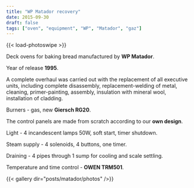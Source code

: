 ```yaml
---
title: "WP Matador recovery"
date: 2015-09-30
draft: false
tags: ["oven", "equipment", "WP", "Matador", "gaz"]
---
```

{{< load-photoswipe >}}


Deck ovens for baking bread manufactured by **WP Matador**.

Year of release **1995**.

A complete overhaul was carried out with the replacement of all executive units, including complete disassembly, replacement-welding of metal, cleaning, primer-painting, assembly, insulation with mineral wool, installation of cladding.

Burners - gas, new **Giersch RG20**.

The control panels are made from scratch according to our **own design**.

Light - 4 incandescent lamps 50W, soft start, timer shutdown.

Steam supply - 4 solenoids, 4 buttons, one timer.

Draining - 4 pipes through 1 sump for cooling and scale settling.

Temperature and time control - **OWEN TRM501**.

{{< gallery dir="posts/matador/photos" />}}
